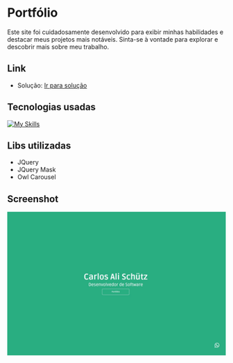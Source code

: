 # Portfólio

Este site foi cuidadosamente desenvolvido para exibir minhas habilidades e destacar meus projetos mais notáveis. Sinta-se à vontade para explorar e descobrir mais sobre meu trabalho.

## Link
 - Solução: [Ir para solução](https://carlosalischutz.github.io/Portfolio/)

## Tecnologias usadas

[![My Skills](https://skillicons.dev/icons?i=html,css,js,sass,jquery&perline=3)](https://skillicons.dev)

## Libs utilizadas

- JQuery
- JQuery Mask
- Owl Carousel

## Screenshot
![Screenshot](https://github.com/CarlosAliSchutz/Portfolio/blob/main/assets/img/Screenshot.jpg)
